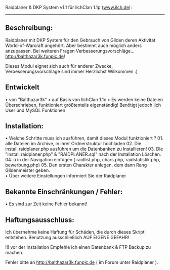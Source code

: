 Raidplaner & DKP System v1.1 für ilchClan 1.1p (www.ilch.de):
_____________________________________________________________

Beschreibung:
---------------------------------------
Raidplaner mit DKP System für den Gebrauch von Gilden deren Aktivität
World-of-Warcraft angehört. Aber bestimmt auch möglich anders anzupassen.
Bei weiteren Fragen Verbesserungsvorschläge... http://balthazar3k.funpic.de!

Dieses Modul eignet sich auch für anderer Zwecke.
Verbesserungsvorschläge sind immer Herzlichst Willkommen :)

Entwickelt
---------------------------------------
• von "Balthazar3k"
• auf Basis von IlchClan 1.1o
• Es werden keine Dateien Überschrieben, funktioniert größtenteils eigenständig! Benötigt jedoch ilch User und MySQL Funktionen

Installation:
---------------------------------------
• Welche Schritte muss ich ausführen, damit dieses Modul funktioniert ?
	01. alle Dateien im Archive, in ihrer Ordnerstruktur hochladen
	02. Die install.raidplaner.php ausführen um die Datenbanken zu Installieren!
	03. Die "install.raidplaner.php" & "RAIDPLANER.sql" nach der Installation Löschen.
	04. ü in der Navigation einfügen ( raidlist.php, chars.php, raidstatistik.php, bewerbung.php)
	05. Den ersten Charakter anlegen, dem dann Rang Gildenmeister geben.	
• Über weitere Einstellungen informiert Sie der Raidplaner

Bekannte Einschränkungen / Fehler:
---------------------------------------
• Es sind zur Zeit keine Fehler bekannt!

Haftungsausschluss:
---------------------------------------
Ich übernehme keine Haftung für Schäden, die durch dieses Skript entstehen.
Benutzung ausschließlich AUF EIGENE GEFAHR!

!!! vor der Installation Empfehle ich einen Datenbank & FTP Backup zu machen.


Fehler bitte an http://balthazar3k.funpic.de ( im Forum unter Raidplaner ).